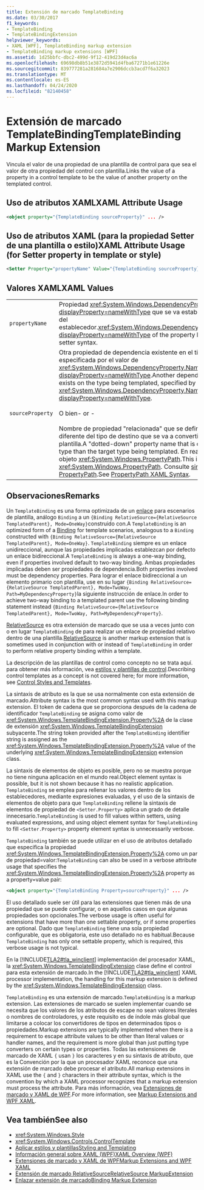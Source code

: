 ```yaml
---
title: Extensión de marcado TemplateBinding
ms.date: 03/30/2017
f1_keywords:
- TemplateBinding
- TemplateBindingExtension
helpviewer_keywords:
- XAML [WPF], TemplateBinding markup extension
- TemplateBinding markup extensions [WPF]
ms.assetid: 1d25bbfc-dbc2-499d-9f12-419d23d4ac6a
ms.openlocfilehash: 69698db8b51e3872d5941d4fba67271b1e61226e
ms.sourcegitcommit: 839777281a281684a7e2906dccb3acd7f6a32023
ms.translationtype: MT
ms.contentlocale: es-ES
ms.lasthandoff: 04/24/2020
ms.locfileid: "82140458"
---
```

# <a name="templatebinding-markup-extension"></a><span data-ttu-id="6d050-102">Extensión de marcado TemplateBinding</span><span class="sxs-lookup"><span data-stu-id="6d050-102">TemplateBinding Markup Extension</span></span>
<span data-ttu-id="6d050-103">Vincula el valor de una propiedad de una plantilla de control para que sea el valor de otra propiedad del control con plantilla.</span><span class="sxs-lookup"><span data-stu-id="6d050-103">Links the value of a property in a control template to be the value of another property on the templated control.</span></span>  
  
## <a name="xaml-attribute-usage"></a><span data-ttu-id="6d050-104">Uso de atributos XAML</span><span class="sxs-lookup"><span data-stu-id="6d050-104">XAML Attribute Usage</span></span>  
  
```xml  
<object property="{TemplateBinding sourceProperty}" ... />
```  
  
## <a name="xaml-attribute-usage-for-setter-property-in-template-or-style"></a><span data-ttu-id="6d050-105">Uso de atributos XAML (para la propiedad Setter de una plantilla o estilo)</span><span class="sxs-lookup"><span data-stu-id="6d050-105">XAML Attribute Usage (for Setter property in template or style)</span></span>  
  
```xml  
<Setter Property="propertyName" Value="{TemplateBinding sourceProperty}" ... />  
```  
  
## <a name="xaml-values"></a><span data-ttu-id="6d050-106">Valores XAML</span><span class="sxs-lookup"><span data-stu-id="6d050-106">XAML Values</span></span>  
  
|||  
|-|-|  
|`propertyName`|<span data-ttu-id="6d050-107">Propiedad <xref:System.Windows.DependencyProperty.Name%2A?displayProperty=nameWithType> que se va establecer en la sintaxis del establecedor.</span><span class="sxs-lookup"><span data-stu-id="6d050-107"><xref:System.Windows.DependencyProperty.Name%2A?displayProperty=nameWithType> of the property being set in the setter syntax.</span></span>|  
|`sourceProperty`|<span data-ttu-id="6d050-108">Otra propiedad de dependencia existente en el tipo con plantilla, especificada por el valor de <xref:System.Windows.DependencyProperty.Name%2A?displayProperty=nameWithType>.</span><span class="sxs-lookup"><span data-stu-id="6d050-108">Another dependency property that exists on the type being templated, specified by its <xref:System.Windows.DependencyProperty.Name%2A?displayProperty=nameWithType>.</span></span><br /><br /> <span data-ttu-id="6d050-109">O bien</span><span class="sxs-lookup"><span data-stu-id="6d050-109">- or -</span></span><br /><br /> <span data-ttu-id="6d050-110">Nombre de propiedad "relacionada" que se define por un tipo diferente del tipo de destino que se va a convertir en un tipo con plantilla.</span><span class="sxs-lookup"><span data-stu-id="6d050-110">A "dotted-down" property name that is defined by a different type than the target type being templated.</span></span> <span data-ttu-id="6d050-111">En realidad, se trata de un objeto <xref:System.Windows.PropertyPath>.</span><span class="sxs-lookup"><span data-stu-id="6d050-111">This is actually a <xref:System.Windows.PropertyPath>.</span></span> <span data-ttu-id="6d050-112">Consulte [sintaxis XAML de PropertyPath](propertypath-xaml-syntax.md).</span><span class="sxs-lookup"><span data-stu-id="6d050-112">See [PropertyPath XAML Syntax](propertypath-xaml-syntax.md).</span></span>|  
  
## <a name="remarks"></a><span data-ttu-id="6d050-113">Observaciones</span><span class="sxs-lookup"><span data-stu-id="6d050-113">Remarks</span></span>  
 <span data-ttu-id="6d050-114">Un `TemplateBinding` es una forma optimizada de un [enlace](binding-markup-extension.md) para escenarios de plantilla, análogo `Binding` a un `{Binding RelativeSource={RelativeSource TemplatedParent}, Mode=OneWay}`construido con.</span><span class="sxs-lookup"><span data-stu-id="6d050-114">A `TemplateBinding` is an optimized form of a [Binding](binding-markup-extension.md) for template scenarios, analogous to a `Binding` constructed with `{Binding RelativeSource={RelativeSource TemplatedParent}, Mode=OneWay}`.</span></span> <span data-ttu-id="6d050-115">`TemplateBinding` siempre es un enlace unidireccional, aunque las propiedades implicadas establezcan por defecto un enlace bidireccional.</span><span class="sxs-lookup"><span data-stu-id="6d050-115">A `TemplateBinding` is always a one-way binding, even if properties involved default to two-way binding.</span></span> <span data-ttu-id="6d050-116">Ambas propiedades implicadas deben ser propiedades de dependencia.</span><span class="sxs-lookup"><span data-stu-id="6d050-116">Both properties involved must be dependency properties.</span></span> <span data-ttu-id="6d050-117">Para lograr el enlace bidireccional a un elemento primario con plantilla, use en su lugar `{Binding RelativeSource={RelativeSource TemplatedParent}, Mode=TwoWay, Path=MyDependencyProperty}`la siguiente instrucción de enlace.</span><span class="sxs-lookup"><span data-stu-id="6d050-117">In order to achieve two-way binding to a templated parent use the following binding statement instead `{Binding RelativeSource={RelativeSource TemplatedParent}, Mode=TwoWay, Path=MyDependencyProperty}`.</span></span>
  
 <span data-ttu-id="6d050-118">[RelativeSource](relativesource-markupextension.md) es otra extensión de marcado que se usa a veces junto con o en lugar `TemplateBinding` de para realizar un enlace de propiedad relativo dentro de una plantilla.</span><span class="sxs-lookup"><span data-stu-id="6d050-118">[RelativeSource](relativesource-markupextension.md) is another markup extension that is sometimes used in conjunction with or instead of `TemplateBinding` in order to perform relative property binding within a template.</span></span>  
  
 <span data-ttu-id="6d050-119">La descripción de las plantillas de control como concepto no se trata aquí. para obtener más información, vea [estilos y plantillas de control](../controls/control-styles-and-templates.md).</span><span class="sxs-lookup"><span data-stu-id="6d050-119">Describing control templates as a concept is not covered here; for more information, see [Control Styles and Templates](../controls/control-styles-and-templates.md).</span></span>  
  
 <span data-ttu-id="6d050-120">La sintaxis de atributo es la que se usa normalmente con esta extensión de marcado.</span><span class="sxs-lookup"><span data-stu-id="6d050-120">Attribute syntax is the most common syntax used with this markup extension.</span></span> <span data-ttu-id="6d050-121">El token de cadena que se proporciona después de la cadena de identificador `TemplateBinding` se asigna como valor de <xref:System.Windows.TemplateBindingExtension.Property%2A> de la clase de extensión <xref:System.Windows.TemplateBindingExtension> subyacente.</span><span class="sxs-lookup"><span data-stu-id="6d050-121">The string token provided after the `TemplateBinding` identifier string is assigned as the <xref:System.Windows.TemplateBindingExtension.Property%2A> value of the underlying <xref:System.Windows.TemplateBindingExtension> extension class.</span></span>  
  
 <span data-ttu-id="6d050-122">La sintaxis de elementos de objeto es posible, pero no se muestra porque no tiene ninguna aplicación en el mundo real.</span><span class="sxs-lookup"><span data-stu-id="6d050-122">Object element syntax is possible, but it is not shown because it has no realistic application.</span></span> <span data-ttu-id="6d050-123">`TemplateBinding` se emplea para rellenar los valores dentro de los establecedores, mediante expresiones evaluadas, y el uso de la sintaxis de elementos de objeto para que `TemplateBinding` rellene la sintaxis de elementos de propiedad de `<Setter.Property>` aplica un grado de detalle innecesario.</span><span class="sxs-lookup"><span data-stu-id="6d050-123">`TemplateBinding` is used to fill values within setters, using evaluated expressions, and using object element syntax for `TemplateBinding` to fill `<Setter.Property>` property element syntax is unnecessarily verbose.</span></span>  
  
 <span data-ttu-id="6d050-124">`TemplateBinding` también se puede utilizar en el uso de atributos detallado que especifica la propiedad <xref:System.Windows.TemplateBindingExtension.Property%2A> como un par de propiedad=valor:</span><span class="sxs-lookup"><span data-stu-id="6d050-124">`TemplateBinding` can also be used in a verbose attribute usage that specifies the <xref:System.Windows.TemplateBindingExtension.Property%2A> property as a property=value pair:</span></span>  
  
```xml  
<object property="{TemplateBinding Property=sourceProperty}" ... />
```  
  
 <span data-ttu-id="6d050-125">El uso detallado suele ser útil para las extensiones que tienen más de una propiedad que se puede configurar, o en aquellos casos en que algunas propiedades son opcionales.</span><span class="sxs-lookup"><span data-stu-id="6d050-125">The verbose usage is often useful for extensions that have more than one settable property, or if some properties are optional.</span></span> <span data-ttu-id="6d050-126">Dado que `TemplateBinding` tiene una sola propiedad configurable, que es obligatoria, este uso detallado no es habitual.</span><span class="sxs-lookup"><span data-stu-id="6d050-126">Because `TemplateBinding` has only one settable property, which is required, this verbose usage is not typical.</span></span>  
  
 <span data-ttu-id="6d050-127">En la [!INCLUDE[TLA2#tla_winclient](../../../../includes/tla2sharptla-winclient-md.md)] implementación del procesador XAML, la <xref:System.Windows.TemplateBindingExtension> clase define el control para esta extensión de marcado.</span><span class="sxs-lookup"><span data-stu-id="6d050-127">In the [!INCLUDE[TLA2#tla_winclient](../../../../includes/tla2sharptla-winclient-md.md)] XAML processor implementation, the handling for this markup extension is defined by the <xref:System.Windows.TemplateBindingExtension> class.</span></span>  
  
 <span data-ttu-id="6d050-128">`TemplateBinding` es una extensión de marcado.</span><span class="sxs-lookup"><span data-stu-id="6d050-128">`TemplateBinding` is a markup extension.</span></span> <span data-ttu-id="6d050-129">Las extensiones de marcado se suelen implementar cuando se necesita que los valores de los atributos de escape no sean valores literales o nombres de controladores, y este requisito es de índole más global que limitarse a colocar los convertidores de tipos en determinados tipos o propiedades.</span><span class="sxs-lookup"><span data-stu-id="6d050-129">Markup extensions are typically implemented when there is a requirement to escape attribute values to be other than literal values or handler names, and the requirement is more global than just putting type converters on certain types or properties.</span></span> <span data-ttu-id="6d050-130">Todas las extensiones de marcado de XAML `{` usan `}` los caracteres y en su sintaxis de atributo, que es la Convención por la que un procesador XAML reconoce que una extensión de marcado debe procesar el atributo.</span><span class="sxs-lookup"><span data-stu-id="6d050-130">All markup extensions in XAML use the `{` and `}` characters in their attribute syntax, which is the convention by which a XAML processor recognizes that a markup extension must process the attribute.</span></span> <span data-ttu-id="6d050-131">Para más información, vea [Extensiones de marcado y XAML de WPF](markup-extensions-and-wpf-xaml.md).</span><span class="sxs-lookup"><span data-stu-id="6d050-131">For more information, see [Markup Extensions and WPF XAML](markup-extensions-and-wpf-xaml.md).</span></span>  
  
## <a name="see-also"></a><span data-ttu-id="6d050-132">Vea también</span><span class="sxs-lookup"><span data-stu-id="6d050-132">See also</span></span>

- <xref:System.Windows.Style>
- <xref:System.Windows.Controls.ControlTemplate>
- [<span data-ttu-id="6d050-133">Aplicar estilos y plantillas</span><span class="sxs-lookup"><span data-stu-id="6d050-133">Styling and Templating</span></span>](../../../desktop-wpf/fundamentals/styles-templates-overview.md)
- [<span data-ttu-id="6d050-134">Información general sobre XAML (WPF)</span><span class="sxs-lookup"><span data-stu-id="6d050-134">XAML Overview (WPF)</span></span>](../../../desktop-wpf/fundamentals/xaml.md)
- [<span data-ttu-id="6d050-135">Extensiones de marcado y XAML de WPF</span><span class="sxs-lookup"><span data-stu-id="6d050-135">Markup Extensions and WPF XAML</span></span>](markup-extensions-and-wpf-xaml.md)
- [<span data-ttu-id="6d050-136">Extensión de marcado RelativeSource</span><span class="sxs-lookup"><span data-stu-id="6d050-136">RelativeSource MarkupExtension</span></span>](relativesource-markupextension.md)
- [<span data-ttu-id="6d050-137">Enlazar extensión de marcado</span><span class="sxs-lookup"><span data-stu-id="6d050-137">Binding Markup Extension</span></span>](binding-markup-extension.md)
